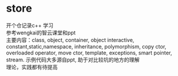 # store
开个仓记录c++ 学习  
参考wengkai的智云课堂和ppt  
主要内容：class, object, container, object interactive, constant,static,namespace, inheritance, polymorphism, copy ctor, overloaded operator, move ctor, template, exceptions, smart pointer, stream.
示例代码大多源自ppt, 助于对比较坑的地方的理解  
理论，实践都有待提高
